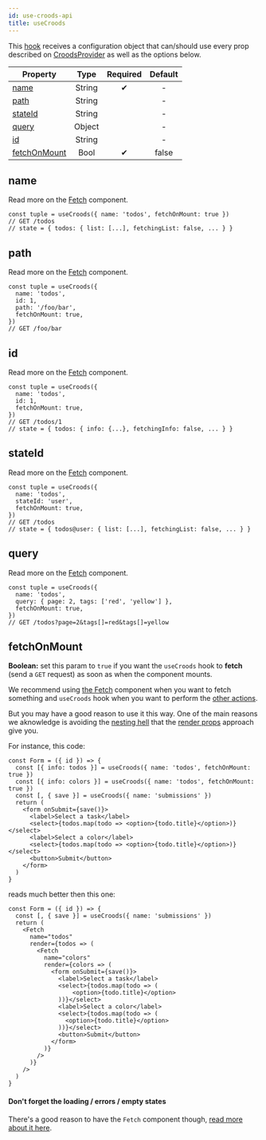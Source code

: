 ```yaml
---
id: use-croods-api
title: useCroods
---
```


This [hook](https://reactjs.org/docs/hooks-intro.html) receives a configuration object that can/should use every prop described on [CroodsProvider](/docs/croods-provider-api) as well as the options below.

| Property                      |  Type  | Required | Default |
| ----------------------------- | :----: | :------: | :-----: |
| [name](#name)                 | String |    ✔     |    -    |
| [path](#path)                 | String |          |    -    |
| [stateId](#stateid)           | String |          |    -    |
| [query](#query)               | Object |          |    -    |
| [id](#id)                     | String |          |    -    |
| [fetchOnMount](#fetchonmount) |  Bool  |    ✔     |  false  |

## name

Read more on the [Fetch](/docs/fetch-api#name) component.

```
const tuple = useCroods({ name: 'todos', fetchOnMount: true })
// GET /todos
// state = { todos: { list: [...], fetchingList: false, ... } }
```

## path

Read more on the [Fetch](/docs/fetch-api#path) component.

```
const tuple = useCroods({
  name: 'todos',
  id: 1,
  path: '/foo/bar',
  fetchOnMount: true,
})
// GET /foo/bar
```

## id

Read more on the [Fetch](/docs/fetch-api#id) component.

```
const tuple = useCroods({
  name: 'todos',
  id: 1,
  fetchOnMount: true,
})
// GET /todos/1
// state = { todos: { info: {...}, fetchingInfo: false, ... } }
```

## stateId

Read more on the [Fetch](/docs/fetch-api#stateid) component.

```
const tuple = useCroods({
  name: 'todos',
  stateId: 'user',
  fetchOnMount: true,
})
// GET /todos
// state = { todos@user: { list: [...], fetchingList: false, ... } }
```

## query

Read more on the [Fetch](/docs/fetch-api#query) component.

```
const tuple = useCroods({
  name: 'todos',
  query: { page: 2, tags: ['red', 'yellow'] },
  fetchOnMount: true,
})
// GET /todos?page=2&tags[]=red&tags[]=yellow
```

## fetchOnMount

**Boolean:** set this param to `true` if you want the `useCroods` hook to **fetch** (send a `GET` request) as soon as when the component mounts.

We recommend using [the Fetch](/docs/fetch-api) component when you want to fetch something and `useCroods` hook when you want to perform the [other actions](/docs/the-actions).

But you may have a good reason to use it this way. One of the main reasons we aknowledge is avoiding the [nesting hell](https://medium.com/@ntgard/why-i-dont-use-render-props-in-react-10f18abdff11) that the [render props](https://reactjs.org/docs/render-props.html) approach give you.

For instance, this code:

```
const Form = ({ id }) => {
  const [{ info: todos }] = useCroods({ name: 'todos', fetchOnMount: true })
  const [{ info: colors }] = useCroods({ name: 'todos', fetchOnMount: true })
  const [, { save }] = useCroods({ name: 'submissions' })
  return (
    <form onSubmit={save()}>
      <label>Select a task</label>
      <select>{todos.map(todo => <option>{todo.title}</option>)}</select>
      <label>Select a color</label>
      <select>{todos.map(todo => <option>{todo.title}</option>)}</select>
      <button>Submit</button>
    </form>
  )
}
```

reads much better then this one:

```
const Form = ({ id }) => {
  const [, { save }] = useCroods({ name: 'submissions' })
  return (
    <Fetch
      name="todos"
      render={todos => (
        <Fetch
          name="colors"
          render={colors => (
            <form onSubmit={save()}>
              <label>Select a task</label>
              <select>{todos.map(todo => (
                  <option>{todo.title}</option>
              ))}</select>
              <label>Select a color</label>
              <select>{todos.map(todo => (
                <option>{todo.title}</option>
              ))}</select>
              <button>Submit</button>
            </form>
          )}
        />
      )}
    />
  )
}
```

#### Don't forget the loading / errors / empty states

There's a good reason to have the `Fetch` component though, [read more about it here](/docs/the-fetch).
